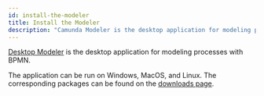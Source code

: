 ```yaml
---
id: install-the-modeler
title: Install the Modeler
description: "Camunda Modeler is the desktop application for modeling processes with BPMN."
---
```


[Desktop Modeler](https://github.com/camunda/desktop-modeler) is the desktop application for modeling processes with BPMN.

The application can be run on Windows, MacOS, and Linux. The corresponding packages can be found on the [downloads page](https://camunda.com/download/modeler/).
